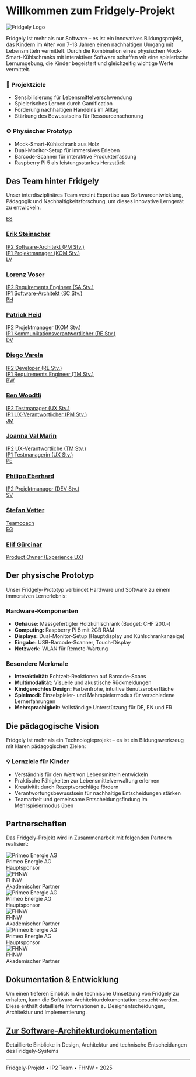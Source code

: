 # Willkommen zum Fridgely-Projekt

<link rel="stylesheet" href="stylesheets/team-styles.css">

<div class="centered-image">
    <img src="images/Fridgely.png" alt="Fridgely Logo">
</div>

Fridgely ist mehr als nur Software – es ist ein innovatives Bildungsprojekt, das Kindern im Alter von 7-13 Jahren einen nachhaltigen Umgang mit Lebensmitteln vermittelt. Durch die Kombination eines physischen Mock-Smart-Kühlschranks mit interaktiver Software schaffen wir eine spielerische Lernumgebung, die Kinder begeistert und gleichzeitig wichtige Werte vermittelt.

<div class="grid-container">
    <div class="info-card">
        <h3>🎯 Projektziele</h3>
        <ul>
            <li>Sensibilisierung für Lebensmittelverschwendung</li>
            <li>Spielerisches Lernen durch Gamification</li>
            <li>Förderung nachhaltigen Handelns im Alltag</li>
            <li>Stärkung des Bewusstseins für Ressourcenschonung</li>
        </ul>
    </div>
    <div class="info-card">
        <h3>⚙️ Physischer Prototyp</h3>
        <ul>
            <li>Mock-Smart-Kühlschrank aus Holz</li>
            <li>Dual-Monitor-Setup für immersives Erleben</li>
            <li>Barcode-Scanner für interaktive Produkterfassung</li>
            <li>Raspberry Pi 5 als leistungsstarkes Herzstück</li>
        </ul>
    </div>
</div>

## Das Team hinter Fridgely

Unser interdisziplinäres Team vereint Expertise aus Softwareentwicklung, Pädagogik und Nachhaltigkeitsforschung, um dieses innovative Lerngerät zu entwickeln.

<div class="team-grid">    <a href="mailto:erik.steinacher@students.fhnw.ch" class="team-member">
        <div class="avatar">ES</div>
        <h3>Erik Steinacher</h3>
        <div class="role-badge">
            <span class="role-phase">IP2</span>
            <span class="role-title">Software-Architekt</span>
            <span class="role-sub">(PM Stv.)</span>
        </div>
        <div class="role-badge">
            <span class="role-phase">IP1</span>
            <span class="role-title">Projektmanager</span>
            <span class="role-sub">(KOM Stv.)</span>
        </div>
    </a>
    <a href="mailto:lorenz.voser@students.fhnw.ch" class="team-member">
        <div class="avatar">LV</div>
        <h3>Lorenz Voser</h3>
        <div class="role-badge">
            <span class="role-phase">IP2</span>
            <span class="role-title">Requirements Engineer</span>
            <span class="role-sub">(SA Stv.)</span>
        </div>
        <div class="role-badge">
            <span class="role-phase">IP1</span>
            <span class="role-title">Software-Architekt</span>
            <span class="role-sub">(SC Stv.)</span>
        </div>
    </a>    <a href="mailto:patrick.heid@students.fhnw.ch" class="team-member">
        <div class="avatar">PH</div>
        <h3>Patrick Heid</h3>
        <div class="role-badge">
            <span class="role-phase">IP2</span>
            <span class="role-title">Projektmanager</span>
            <span class="role-sub">(KOM Stv.)</span>
        </div>
        <div class="role-badge">
            <span class="role-phase">IP1</span>
            <span class="role-title">Kommunikationsverantwortlicher</span>
            <span class="role-sub">(RE Stv.)</span>
        </div>
    </a>
    <a href="mailto:diego.varelapenas@students.fhnw.ch" class="team-member">
        <div class="avatar">DV</div>
        <h3>Diego Varela</h3>
        <div class="role-badge">
            <span class="role-phase">IP2</span>
            <span class="role-title">Developer</span>
            <span class="role-sub">(RE Stv.)</span>
        </div>
        <div class="role-badge">
            <span class="role-phase">IP1</span>
            <span class="role-title">Requirements Engineer</span>
            <span class="role-sub">(TM Stv.)</span>
        </div>
    </a>    <a href="mailto:ben.woodtli@students.fhnw.ch" class="team-member">
        <div class="avatar">BW</div>
        <h3>Ben Woodtli</h3>
        <div class="role-badge">
            <span class="role-phase">IP2</span>
            <span class="role-title">Testmanager</span>
            <span class="role-sub">(UX Stv.)</span>
        </div>
        <div class="role-badge">
            <span class="role-phase">IP1</span>
            <span class="role-title">UX-Verantwortlicher</span>
            <span class="role-sub">(PM Stv.)</span>
        </div>
    </a>
    <a href="mailto:joanna.marin@students.fhnw.ch" class="team-member">
        <div class="avatar">JM</div>
        <h3>Joanna Val Marin</h3>
        <div class="role-badge">
            <span class="role-phase">IP2</span>
            <span class="role-title">UX-Verantwortliche</span>
            <span class="role-sub">(TM Stv.)</span>
        </div>
        <div class="role-badge">
            <span class="role-phase">IP1</span>
            <span class="role-title">Testmanagerin</span>
            <span class="role-sub">(UX Stv.)</span>
        </div>
    </a>    <a href="mailto:philipp.eberhard@students.fhnw.ch" class="team-member">
        <div class="avatar">PE</div>
        <h3>Philipp Eberhard</h3>
        <div class="role-badge">
            <span class="role-phase">IP2</span>
            <span class="role-title">Projektmanager</span>
            <span class="role-sub">(DEV Stv.)</span>
        </div>
    </a>
    <a href="mailto:stefan.vetter@fhnw.ch" class="team-member">
        <div class="avatar">SV</div>
        <h3>Stefan Vetter</h3>
        <div class="role-badge special">
            <span class="role-title">Teamcoach</span>
        </div>
    </a>
    <a href="mailto:elif.gurcinar@fhnw.ch" class="team-member">
        <div class="avatar">EG</div>
        <h3>Elif Gürcinar</h3>
        <div class="role-badge special">
            <span class="role-title">Product Owner</span>
            <span class="role-sub">(Experience UX)</span>
        </div>
    </a>
</div>

## Der physische Prototyp

Unser Fridgely-Prototyp verbindet Hardware und Software zu einem immersiven Lernerlebnis:

<div class="flex-container">
    <div class="flex-card">
        <h3>Hardware-Komponenten</h3>
        <ul>
            <li><strong>Gehäuse:</strong> Massgefertigter Holzkühlschrank (Budget: CHF 200.-)</li>
            <li><strong>Computing:</strong> Raspberry Pi 5 mit 2GB RAM</li>
            <li><strong>Displays:</strong> Dual-Monitor-Setup (Hauptdisplay und Kühlschrankanzeige)</li>
            <li><strong>Eingabe:</strong> USB-Barcode-Scanner, Touch-Display</li>
            <li><strong>Netzwerk:</strong> WLAN für Remote-Wartung</li>
        </ul>
    </div>
    <div class="flex-card">
        <h3>Besondere Merkmale</h3>
        <ul>
            <li><strong>Interaktivität:</strong> Echtzeit-Reaktionen auf Barcode-Scans</li>
            <li><strong>Multimodalität:</strong> Visuelle und akustische Rückmeldungen</li>
            <li><strong>Kindgerechtes Design:</strong> Farbenfrohe, intuitive Benutzeroberfläche</li>
            <li><strong>Spielmodi:</strong> Einzelspieler- und Mehrspielermodus für verschiedene Lernerfahrungen</li>
            <li><strong>Mehrsprachigkeit:</strong> Vollständige Unterstützung für DE, EN und FR</li>
        </ul>
    </div>
</div>

## Die pädagogische Vision

Fridgely ist mehr als ein Technologieprojekt – es ist ein Bildungswerkzeug mit klaren pädagogischen Zielen:

<div class="learning-goals">
    <h3>💡 Lernziele für Kinder</h3>
    <ul>
        <li>Verständnis für den Wert von Lebensmitteln entwickeln</li>
        <li>Praktische Fähigkeiten zur Lebensmittelverwaltung erlernen</li>
        <li>Kreativität durch Rezeptvorschläge fördern</li>
        <li>Verantwortungsbewusstsein für nachhaltige Entscheidungen stärken</li>
        <li>Teamarbeit und gemeinsame Entscheidungsfindung im Mehrspielermodus üben</li>
    </ul>
</div>

## Partnerschaften

Das Fridgely-Projekt wird in Zusammenarbeit mit folgenden Partnern realisiert:

<div class="logo-scroll-container">
  <div class="logo-scroll">
    <div class="partner-logo">
      <img src="images/primeo_logo.png" alt="Primeo Energie AG">
      <div class="partner-title">Primeo Energie AG</div>
      <div class="partner-role">Hauptsponsor</div>
    </div>
    <div class="partner-logo">
      <img src="images/FHNW_logo.png" alt="FHNW">
      <div class="partner-title">FHNW</div>
      <div class="partner-role">Akademischer Partner</div>
    </div>
    <div class="partner-logo">
      <img src="images/primeo_logo.png" alt="Primeo Energie AG">
      <div class="partner-title">Primeo Energie AG</div>
      <div class="partner-role">Hauptsponsor</div>
    </div>
    <div class="partner-logo">
      <img src="images/FHNW_logo.png" alt="FHNW">
      <div class="partner-title">FHNW</div>
      <div class="partner-role">Akademischer Partner</div>
    </div>
    <div class="partner-logo">
      <img src="images/primeo_logo.png" alt="Primeo Energie AG">
      <div class="partner-title">Primeo Energie AG</div>
      <div class="partner-role">Hauptsponsor</div>
    </div>
    <div class="partner-logo">
      <img src="images/FHNW_logo.png" alt="FHNW">
      <div class="partner-title">FHNW</div>
      <div class="partner-role">Akademischer Partner</div>
    </div>
  </div>
</div>

## Dokumentation & Entwicklung

Um einen tieferen Einblick in die technische Umsetzung von Fridgely zu erhalten, kann die Software-Architekturdokumentation besucht werden. Diese enthält detaillierte Informationen zu Designentscheidungen, Architektur und Implementierung.

<div class="doc-link">
    <h2><a href="SAD/index.html">Zur Software-Architekturdokumentation</a></h2>
    <p>Detaillierte Einblicke in Design, Architektur und technische Entscheidungen des Fridgely-Systems</p>
</div>

---

<div class="footer">
    Fridgely-Projekt • IP2 Team • FHNW • 2025
</div>
